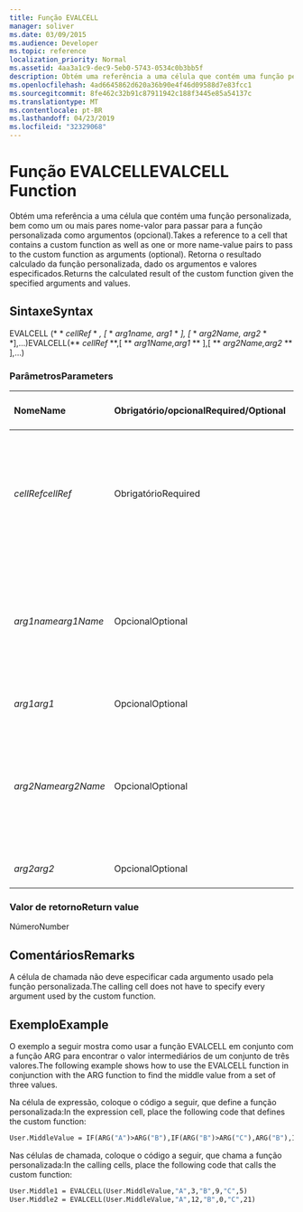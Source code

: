 ```yaml
---
title: Função EVALCELL
manager: soliver
ms.date: 03/09/2015
ms.audience: Developer
ms.topic: reference
localization_priority: Normal
ms.assetid: 4aa3a1c9-dec9-5eb0-5743-0534c0b3bb5f
description: Obtém uma referência a uma célula que contém uma função personalizada, bem como um ou mais pares nome-valor para passar para a função personalizada como argumentos (opcional). Retorna o resultado calculado da função personalizada, dado os argumentos e valores especificados.
ms.openlocfilehash: 4ad6645862d620a36b90e4f46d09588d7e83fcc1
ms.sourcegitcommit: 8fe462c32b91c87911942c188f3445e85a54137c
ms.translationtype: MT
ms.contentlocale: pt-BR
ms.lasthandoff: 04/23/2019
ms.locfileid: "32329068"
---
```

# <a name="evalcell-function"></a><span data-ttu-id="5d479-104">Função EVALCELL</span><span class="sxs-lookup"><span data-stu-id="5d479-104">EVALCELL Function</span></span>

<span data-ttu-id="5d479-105">Obtém uma referência a uma célula que contém uma função personalizada, bem como um ou mais pares nome-valor para passar para a função personalizada como argumentos (opcional).</span><span class="sxs-lookup"><span data-stu-id="5d479-105">Takes a reference to a cell that contains a custom function as well as one or more name-value pairs to pass to the custom function as arguments (optional).</span></span> <span data-ttu-id="5d479-106">Retorna o resultado calculado da função personalizada, dado os argumentos e valores especificados.</span><span class="sxs-lookup"><span data-stu-id="5d479-106">Returns the calculated result of the custom function given the specified arguments and values.</span></span>
  
## <a name="syntax"></a><span data-ttu-id="5d479-107">Sintaxe</span><span class="sxs-lookup"><span data-stu-id="5d479-107">Syntax</span></span>

<span data-ttu-id="5d479-108">EVALCELL (\* \* *cellRef* \* *, [* \* *arg1name, arg1* \* *], [* \* *arg2Name, arg2* \* \*],...)</span><span class="sxs-lookup"><span data-stu-id="5d479-108">EVALCELL(\*\* *cellRef* \*\*,[ \*\* *arg1Name,arg1* \*\* ],[ \*\* *arg2Name,arg2* \*\* ],…)</span></span> 
  
### <a name="parameters"></a><span data-ttu-id="5d479-109">Parâmetros</span><span class="sxs-lookup"><span data-stu-id="5d479-109">Parameters</span></span>

|<span data-ttu-id="5d479-110">**Nome**</span><span class="sxs-lookup"><span data-stu-id="5d479-110">**Name**</span></span>|<span data-ttu-id="5d479-111">**Obrigatório/opcional**</span><span class="sxs-lookup"><span data-stu-id="5d479-111">**Required/Optional**</span></span>|<span data-ttu-id="5d479-112">**Tipo de dados**</span><span class="sxs-lookup"><span data-stu-id="5d479-112">**Data Type**</span></span>|<span data-ttu-id="5d479-113">**Descrição**</span><span class="sxs-lookup"><span data-stu-id="5d479-113">**Description**</span></span>|
|:-----|:-----|:-----|:-----|
| <span data-ttu-id="5d479-114">_cellRef_</span><span class="sxs-lookup"><span data-stu-id="5d479-114">_cellRef_</span></span> <br/> |<span data-ttu-id="5d479-115">Obrigatório</span><span class="sxs-lookup"><span data-stu-id="5d479-115">Required</span></span>  <br/> |<span data-ttu-id="5d479-116">**String**</span><span class="sxs-lookup"><span data-stu-id="5d479-116">**String**</span></span> <br/> |<span data-ttu-id="5d479-117">A referência à célula que contém a função personalizada.</span><span class="sxs-lookup"><span data-stu-id="5d479-117">A reference to the cell that contains the custom function.</span></span> <span data-ttu-id="5d479-118">Referências cruzadas são permitidas.</span><span class="sxs-lookup"><span data-stu-id="5d479-118">Cross-sheet references are allowed.</span></span>  <br/> |
| <span data-ttu-id="5d479-119">_arg1name_</span><span class="sxs-lookup"><span data-stu-id="5d479-119">_arg1Name_</span></span> <br/> |<span data-ttu-id="5d479-120">Opcional</span><span class="sxs-lookup"><span data-stu-id="5d479-120">Optional</span></span>  <br/> |<span data-ttu-id="5d479-121">**String**</span><span class="sxs-lookup"><span data-stu-id="5d479-121">**String**</span></span> <br/> |<span data-ttu-id="5d479-122">O nome do primeiro argumento a ser passado para a função personalizada.</span><span class="sxs-lookup"><span data-stu-id="5d479-122">The name of the first argument to be passed to the custom function.</span></span> <span data-ttu-id="5d479-123">Espaços são permitidos.</span><span class="sxs-lookup"><span data-stu-id="5d479-123">Spaces are allowed.</span></span>  <br/> |
| <span data-ttu-id="5d479-124">_arg1_</span><span class="sxs-lookup"><span data-stu-id="5d479-124">_arg1_</span></span> <br/> |<span data-ttu-id="5d479-125">Opcional</span><span class="sxs-lookup"><span data-stu-id="5d479-125">Optional</span></span>  <br/> |<span data-ttu-id="5d479-126">**Vai**</span><span class="sxs-lookup"><span data-stu-id="5d479-126">**Varies**</span></span> <br/> |<span data-ttu-id="5d479-127">O valor do parâmetro _arg1_ .</span><span class="sxs-lookup"><span data-stu-id="5d479-127">Value of the  _arg1_ parameter.</span></span>  <br/> |
| <span data-ttu-id="5d479-128">_arg2Name_</span><span class="sxs-lookup"><span data-stu-id="5d479-128">_arg2Name_</span></span> <br/> |<span data-ttu-id="5d479-129">Opcional</span><span class="sxs-lookup"><span data-stu-id="5d479-129">Optional</span></span>  <br/> |<span data-ttu-id="5d479-130">**String**</span><span class="sxs-lookup"><span data-stu-id="5d479-130">**String**</span></span> <br/> |<span data-ttu-id="5d479-131">O nome do segundo argumento a ser passado para a função personalizada.</span><span class="sxs-lookup"><span data-stu-id="5d479-131">The name of the second argument to be passed to the custom function.</span></span> <span data-ttu-id="5d479-132">Espaços são permitidos.</span><span class="sxs-lookup"><span data-stu-id="5d479-132">Spaces are allowed.</span></span>  <br/> |
| <span data-ttu-id="5d479-133">_arg2_</span><span class="sxs-lookup"><span data-stu-id="5d479-133">_arg2_</span></span> <br/> |<span data-ttu-id="5d479-134">Opcional</span><span class="sxs-lookup"><span data-stu-id="5d479-134">Optional</span></span>  <br/> |<span data-ttu-id="5d479-135">**Vai**</span><span class="sxs-lookup"><span data-stu-id="5d479-135">**Varies**</span></span> <br/> |<span data-ttu-id="5d479-136">O valor do parâmetro _arg2_ .</span><span class="sxs-lookup"><span data-stu-id="5d479-136">Value of the  _arg2_ parameter.</span></span>  <br/> |
   
### <a name="return-value"></a><span data-ttu-id="5d479-137">Valor de retorno</span><span class="sxs-lookup"><span data-stu-id="5d479-137">Return value</span></span>

<span data-ttu-id="5d479-138">Número</span><span class="sxs-lookup"><span data-stu-id="5d479-138">Number</span></span>
  
## <a name="remarks"></a><span data-ttu-id="5d479-139">Comentários</span><span class="sxs-lookup"><span data-stu-id="5d479-139">Remarks</span></span>

<span data-ttu-id="5d479-140">A célula de chamada não deve especificar cada argumento usado pela função personalizada.</span><span class="sxs-lookup"><span data-stu-id="5d479-140">The calling cell does not have to specify every argument used by the custom function.</span></span> 
  
## <a name="example"></a><span data-ttu-id="5d479-141">Exemplo</span><span class="sxs-lookup"><span data-stu-id="5d479-141">Example</span></span>

<span data-ttu-id="5d479-142">O exemplo a seguir mostra como usar a função EVALCELL em conjunto com a função ARG para encontrar o valor intermediários de um conjunto de três valores.</span><span class="sxs-lookup"><span data-stu-id="5d479-142">The following example shows how to use the EVALCELL function in conjunction with the ARG function to find the middle value from a set of three values.</span></span> 
  
<span data-ttu-id="5d479-143">Na célula de expressão, coloque o código a seguir, que define a função personalizada:</span><span class="sxs-lookup"><span data-stu-id="5d479-143">In the expression cell, place the following code that defines the custom function:</span></span> 
  
```vb
User.MiddleValue = IF(ARG("A")>ARG("B"),IF(ARG("B")>ARG("C"),ARG("B"),IF(ARG("A")>ARG("C"),ARG("C"),ARG("A"))),IF(ARG("A")>ARG("C"),ARG("A"),IF(ARG("B")>ARG("C"),ARG("C"),ARG("B"))))
```

<span data-ttu-id="5d479-144">Nas células de chamada, coloque o código a seguir, que chama a função personalizada:</span><span class="sxs-lookup"><span data-stu-id="5d479-144">In the calling cells, place the following code that calls the custom function:</span></span>
  
```vb
User.Middle1 = EVALCELL(User.MiddleValue,"A",3,"B",9,"C",5) 
User.Middle2 = EVALCELL(User.MiddleValue,"A",12,"B",0,"C",21) 

```


